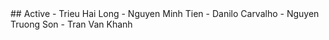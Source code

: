 <markdown>
## Active
- Trieu Hai Long
- Nguyen Minh Tien
- Danilo Carvalho
- Nguyen Truong Son
- Tran Van Khanh

</markdown>
